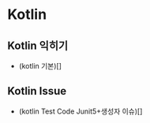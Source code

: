 # Kotlin 
   
   ## Kotlin 익히기
   
   - (kotlin 기본)[]
   
   
   
   ## Kotlin Issue
   
   - (kotlin Test Code Junit5+생성자 이슈)[]

